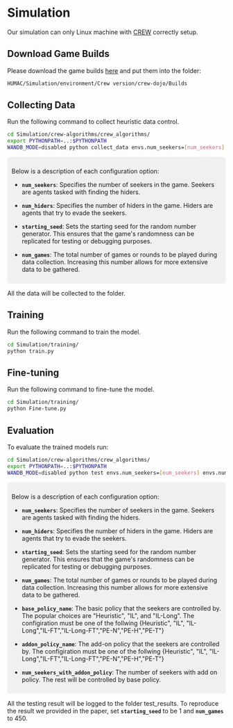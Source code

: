 # Simulation

Our simulation can only Linux machine with [CREW](https://generalroboticslab.github.io/crew-docs/) correctly setup.

## Download Game Builds
Please download the game builds [here]() and put them into the folder:

```bash
HUMAC/Simulation/environment/Crew version/crew-dojo/Builds
```


## Collecting Data

Run the following command to collect heuristic data control.

```bash
cd Simulation/crew-algorithms/crew_algorithms/
export PYTHONPATH=..:$PYTHONPATH
WANDB_MODE=disabled python collect_data envs.num_seekers=[num_seekers] envs.num_hiders=[num_hiders] envs.start_seed=[starting_seed] envs.num_games=[num_games]
```

<div style="background-color:#f0f0f0; padding:10px; border-radius:5px;">

Below is a description of each configuration option:

- **`num_seekers`**: Specifies the number of seekers in the game. Seekers are agents tasked with finding the hiders.

- **`num_hiders`**: Specifies the number of hiders in the game. Hiders are agents that try to evade the seekers.

- **`starting_seed`**: Sets the starting seed for the random number generator. This ensures that the game's randomness can be replicated for testing or debugging purposes.

- **`num_games`**: The total number of games or rounds to be played during data collection. Increasing this number allows for more extensive data to be gathered.

</div>

All the data will be collected to the folder.

## Training 
Run the following command to train the model.

```bash
cd Simulation/training/
python train.py
```
## Fine-tuning
Run the following command to fine-tune the model.

```bash
cd Simulation/training/
python Fine-tune.py
```

## Evaluation

To evaluate the trained models run:

```bash
cd Simulation/crew-algorithms/crew_algorithms/
export PYTHONPATH=..:$PYTHONPATH
WANDB_MODE=disabled python test envs.num_seekers=[num_seekers] envs.num_hiders=[num_hiders] envs.start_seed=[starting_seed] envs.num_games=[num_games] envs.base_policy=[base_policy_name] envs.addon_policy=[addon_policy_name] envs.num_seekers_with_policy=[num_seekers_with_addon_policy]
```
<div style="background-color:#f0f0f0; padding:10px; border-radius:5px;">

Below is a description of each configuration option:

- **`num_seekers`**: Specifies the number of seekers in the game. Seekers are agents tasked with finding the hiders.

- **`num_hiders`**: Specifies the number of hiders in the game. Hiders are agents that try to evade the seekers.

- **`starting_seed`**: Sets the starting seed for the random number generator. This ensures that the game's randomness can be replicated for testing or debugging purposes.

- **`num_games`**: The total number of games or rounds to be played during data collection. Increasing this number allows for more extensive data to be gathered.

- **`base_policy_name`**: The basic policy that the seekers are controlled by. The popular choices are "Heuristic", "IL", and "IL-Long". The configiration must be one of the follwing {Heuristic", "IL", "IL-Long","IL-FT","IL-Long-FT","PE-N","PE-H","PE-T"}

- **`addon_policy_name`**: The add-on policy that the seekers are controlled by. The configiration must be one of the follwing {Heuristic", "IL", "IL-Long","IL-FT","IL-Long-FT","PE-N","PE-H","PE-T"}

- **`num_seekers_with_addon_policy`**: The number of seekers with add on policy. The rest will be controlled by base policy. 

</div>

All the testing result will be logged to the folder test_results. To reproduce the result we provided in the paper, set **`starting_seed`** to be 1 and **`num_games`** to 450.

